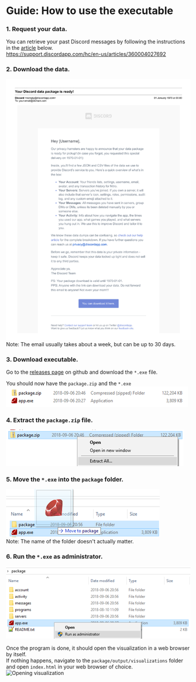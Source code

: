 # Guide: How to use the executable

### 1. Request your data.
You can retrieve your past Discord messages by following the instructions in the [article](https://support.discordapp.com/hc/en-us/articles/360004027692) below.  
https://support.discordapp.com/hc/en-us/articles/360004027692

### 2. Download the data.  
![Email](examples/email.png)  
Note: The email usually takes about a week, but can be up to 30 days.

### 3. Download executable.
Go to the [releases page](https://github.com/Brainicism/DiscordDataParser/releases) on github and download the `*.exe` file.  

You should now have the `package.zip` and the `*.exe`  
![AppAndPackage](examples/app_package.png)

### 4. Extract the `package.zip` file.  
![Extract Package](examples/extract_package.png)

### 5. Move the `*.exe` into the `package` folder.  
![Moving *.exe](examples/move_app.png)  
Note: The name of the folder doesn't actually matter.

### 6. Run the `*.exe` as administrator.  
![Running App](examples/run_app.png)



Once the program is done, it should open the visualization in a web browser by itself.  
If nothing happens, navigate to the `package/output/visualizations` folder and open `index.html` in your web browser of choice.  
![Opening visualization](open_visual.png)

